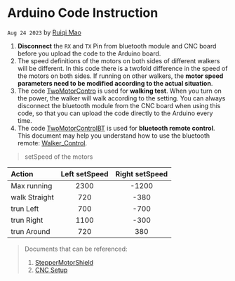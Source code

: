 # Arduino Code Instruction
`Aug 24 2023` by [Ruiqi Mao](https://github.com/Richard17425)

1. **Disconnect** the `RX` and `TX` Pin from bluetooth module and CNC board before you upload the code to the Arduino board.
2. The speed definitions of the motors on both sides of different walkers will be different. In this code there is a twofold difference in the speed of the motors on both sides. If running on other walkers, the **motor speed parameters need to be modified according to the actual situation**.
3. The code [TwoMotorContro](/TwoMotorContro_test0809/TwoMotorContro_test0809.ino) is used for **walking test**. When you turn on the power, the walker will walk according to the setting. You can always disconnect the bluetooth module from the CNC board when using this code, so that you can upload the code directly to the Arduino every time.
4. The code [TwoMotorControlBT](/TwoMotorControlBT0816/TwoMotorControlBT0816.ino) is used for **bluetooth remote control**. This document may help you understand how to use the bluetooth remote: [Walker_Control](/Electronics_for_Walker_Control.pdf).

> setSpeed of the motors 

| Action     |Left setSpeed| Right setSpeed |
| :---         |  :----:  |  :---:  |
| Max running  |   2300   |  -1200  |
| walk Straight|   720    |   -380  |
| trun Left    |   700    |   -700  |
| trun Right   |   1100   |   -300  |
| trun Around  |   720    |    380  |

> Documents that can be referenced: 
> 1. [StepperMotorShield](/StepperMotorShield.pdf) 
> 2. [CNC Setup](/CNC%20Shield%20Setup.pdf)